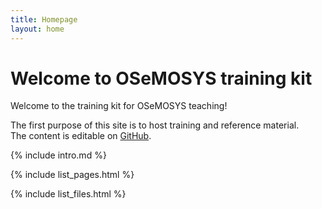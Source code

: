 ```yaml
--- 
title: Homepage
layout: home
--- 
```


# Welcome to OSeMOSYS training kit

Welcome to the training kit for OSeMOSYS teaching!

The first purpose of this site is to host training and reference material.  
The content is editable on [GitHub](https://github.com/nismod/nismod.github.io).


{% include intro.md %}

{% include list_pages.html %}


{% include list_files.html %}






